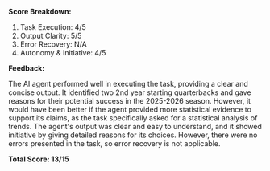 **Score Breakdown:**

1. Task Execution: 4/5
2. Output Clarity: 5/5
3. Error Recovery: N/A
4. Autonomy & Initiative: 4/5

**Feedback:**

The AI agent performed well in executing the task, providing a clear and concise output. It identified two 2nd year starting quarterbacks and gave reasons for their potential success in the 2025-2026 season. However, it would have been better if the agent provided more statistical evidence to support its claims, as the task specifically asked for a statistical analysis of trends. The agent's output was clear and easy to understand, and it showed initiative by giving detailed reasons for its choices. However, there were no errors presented in the task, so error recovery is not applicable.

**Total Score: 13/15**